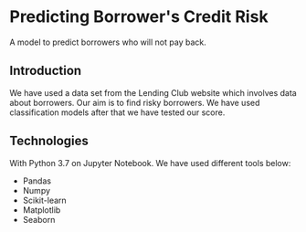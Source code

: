 # Predicting Borrower's Credit Risk
A model to predict borrowers who will not pay back.

## Introduction
We have used a data set from the Lending Club website which involves data about borrowers. Our aim is to find risky borrowers. We have used classification models after that we have tested our score.

## Technologies
With Python 3.7 on Jupyter Notebook. We have used different tools below:
* Pandas
* Numpy
* Scikit-learn
* Matplotlib
* Seaborn
